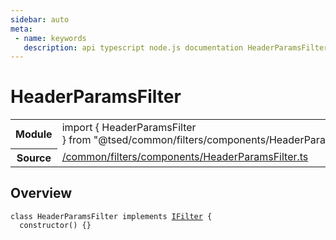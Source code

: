 ```yaml
---
sidebar: auto
meta:
 - name: keywords
   description: api typescript node.js documentation HeaderParamsFilter class
---
```

# HeaderParamsFilter <Badge text="Class" type="class"/>
<!-- Summary -->
<section class="symbol-info"><table class="is-full-width"><tbody><tr><th>Module</th><td><div class="lang-typescript"><span class="token keyword">import</span> { HeaderParamsFilter }&nbsp;<span class="token keyword">from</span>&nbsp;<span class="token string">"@tsed/common/filters/components/HeaderParamsFilter"</span></div></td></tr><tr><th>Source</th><td><a href="https://github.com/Romakita/ts-express-decorators/blob/v4.30.2/src//common/filters/components/HeaderParamsFilter.ts#L0-L0">/common/filters/components/HeaderParamsFilter.ts</a></td></tr></tbody></table></section>

<!-- Overview -->
## Overview


<pre><code class="typescript-lang "><span class="token keyword">class</span> HeaderParamsFilter <span class="token keyword">implements</span> <a href="/api/common/filters/interfaces/IFilter.html"><span class="token">IFilter</span></a> <span class="token punctuation">{</span>
  <span class="token keyword">constructor</span><span class="token punctuation">(</span><span class="token punctuation">)</span> <span class="token punctuation">{</span><span class="token punctuation">}</span></code></pre>